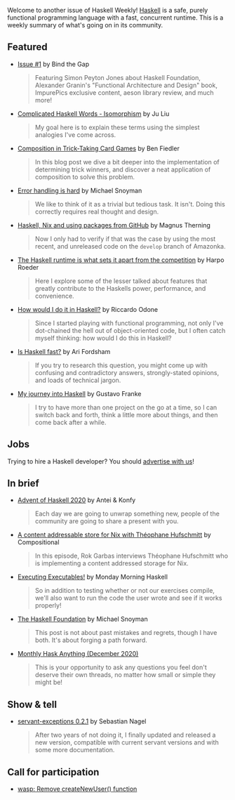 Welcome to another issue of Haskell Weekly!
[Haskell](https://www.haskell.org) is a safe, purely functional programming language with a fast, concurrent runtime.
This is a weekly summary of what's going on in its community.

## Featured

- [Issue #1](https://bindthegap.news/#issues) by Bind the Gap
  > Featuring Simon Peyton Jones about Haskell Foundation, Alexander Granin's "Functional Architecture and Design" book, ImpurePics exclusive content, aeson library review, and much more!

- [Complicated Haskell Words - Isomorphism](https://juliu.is/complicated-haskell-words-isomorphism/) by Ju Liu
  > My goal here is to explain these terms using the simplest analogies I've come across.

- [Composition in Trick-Taking Card Games](https://3fx.ch/blog/2020/12/03/composition-in-trick-taking-card-games/) by Ben Fiedler
  > In this blog post we dive a bit deeper into the implementation of determining trick winners, and discover a neat application of composition to solve this problem.

- [Error handling is hard](https://www.fpcomplete.com/blog/error-handling-is-hard/) by Michael Snoyman
  > We like to think of it as a trivial but tedious task. It isn't. Doing this correctly requires real thought and design.

- [Haskell, Nix and using packages from GitHub](https://magnus.therning.org/posts/2020-11-30-1734-haskell__nix_and_using_packages_from_github.html) by Magnus Therning
  > Now I only had to verify if that was the case by using the most recent, and unreleased code on the `develop` branch of Amazonka.

- [The Haskell runtime is what sets it apart from the competition](https://harporoeder.com/posts/haskell-runtime/) by Harpo Roeder
  > Here I explore some of the lesser talked about features that greatly contribute to the Haskells power, performance, and convenience.

- [How would I do it in Haskell?](https://odone.me/posts/2020-11-26-how-would-i-do-it-in-haskell/) by Riccardo Odone
  > Since I started playing with functional programming, not only I've dot-chained the hell out of object-oriented code, but I often catch myself thinking: how would I do this in Haskell?

- [Is Haskell fast?](https://arifordsham.com/is-haskell-fast/) by Ari Fordsham
  > If you try to research this question, you might come up with confusing and contradictory answers, strongly-stated opinions, and loads of technical jargon.

- [My journey into Haskell](https://gustavofranke.github.io/posts/2020-12-01-my-journey-into-haskell.html) by Gustavo Franke
  > I try to have more than one project on the go at a time, so I can switch back and forth, think a little more about things, and then come back after a while.

## Jobs

Trying to hire a Haskell developer?
You should [advertise with us](https://haskellweekly.news/advertising.html)!

## In brief

- [Advent of Haskell 2020](https://adventofhaskell.com) by Antei & Konfy
  > Each day we are going to unwrap something new, people of the community are going to share a present with you.

- [A content addressable store for Nix with Théophane Hufschmitt](https://www.compositional.fm/content-addressable-nix-1) by Compositional
  > In this episode, Rok Garbas interviews Théophane Hufschmitt who is implementing a content addressed storage for Nix.

- [Executing Executables!](https://mmhaskell.com/blog/2020/11/30/executing-executables) by Monday Morning Haskell
  > So in addition to testing whether or not our exercises compile, we'll also want to run the code the user wrote and see if it works properly!

- [The Haskell Foundation](https://www.snoyman.com/blog/2020/12/haskell-foundation) by Michael Snoyman
  > This post is not about past mistakes and regrets, though I have both. It's about forging a path forward.

- [Monthly Hask Anything (December 2020)](https://np.reddit.com/r/haskell/comments/k3zxqy/monthly_hask_anything_december_2020/)
  > This is your opportunity to ask any questions you feel don't deserve their own threads, no matter how small or simple they might be!

## Show & tell

- [servant-exceptions 0.2.1](https://np.reddit.com/r/haskell/comments/k1atkc/ann_servantexceptions_021/) by Sebastian Nagel
  > After two years of not doing it, I finally updated and released a new version, compatible with current servant versions and with some more documentation.

## Call for participation

-   [wasp: Remove createNewUser() function](https://github.com/wasp-lang/wasp/issues/150)
